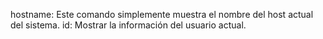 hostname: Este comando simplemente muestra el nombre del host actual del sistema.
id: Mostrar la información del usuario actual.